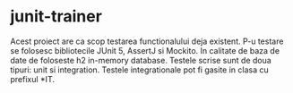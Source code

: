 # junit-trainer

Acest proiect are ca scop testarea functionalului deja existent. P-u testare se folosesc bibliotecile JUnit 5, AssertJ si Mockito. In calitate de baza de date de foloseste h2 in-memory database. Testele scrise sunt de doua tipuri: unit si integration. Testele integrationale pot fi gasite in clasa cu prefixul *IT.  
